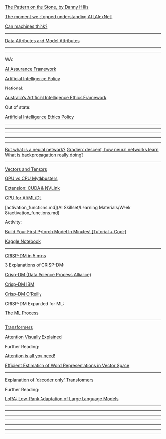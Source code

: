 [The Pattern on the Stone, by Danny Hillis](https://www.goodreads.com/book/show/277658.The_Pattern_on_the_Stone)

[The moment we stopped understanding AI [AlexNet]](https://www.youtube.com/watch?v=UZDiGooFs54)

[Can machines think?](https://academic.oup.com/mind/article/LIX/236/433/986238)

[](https://course.fast.ai/)
<!-- Session 1 Resources Go Here -->
---

[Data Attributes and Model Attributes](https://docs.oracle.com/en/database/oracle/machine-learning/oml4sql/23/dmprg/about-attributes.html)
<!-- Session 2 Resources Go Here -->
---
<!-- Session 3 Resources Go Here -->
---

WA:

[AI Assurance Framework](https://www.wa.gov.au/system/files/2024-03/wagovernmentaiassuranceform_0.pdf)

[Artificial Intelligence Policy](https://www.wa.gov.au/system/files/2024-03/wagovaipolicy_0.pdf)

National:

[Australia’s Artificial Intelligence Ethics Framework](https://www.industry.gov.au/publications/australias-artificial-intelligence-ethics-framework)

Out of state:

[Artificial Intelligence Ethics Policy](https://www.digital.nsw.gov.au/policy/artificial-intelligence/artificial-intelligence-ethics-policy)

<!-- Session 4 Resources Go Here -->
---
<!-- Session 5 Resources Go Here -->
---
<!-- Session 6 Resources Go Here -->
---
<!-- Session 7 Resources Go Here -->
---
<!-- Session 8 Resources Go Here -->
---
[But what is a neural network?](https://www.youtube.com/watch?v=aircAruvnKk)
[Gradient descent, how neural networks learn](https://www.youtube.com/watch?v=IHZwWFHWa-w)
[What is backpropagation really doing?](https://www.youtube.com/watch?v=Ilg3gGewQ5U)

<!-- Session 9 Resources Go Here -->
---
<!-- Session 10 Resources Go Here -->


[Vectors and Tensors](https://youtu.be/f5liqUk0ZTw?si=Kbu-3dZr6AUp-5W0)


[GPU vs CPU Mythbusters](https://www.youtube.com/watch?v=-P28LKWTzrI)


[Extension: CUDA & NVLink](https://www.youtube.com/watch?v=hBKcL8fNZ18)


[GPU for AI/ML/DL](https://www.youtube.com/watch?v=YiX9p8A7LqE)

[activation_functions.md](AI Skillset/Learning Materials/Week 8/activation_functions.md)

Activity:

[Build Your First Pytorch Model In Minutes! [Tutorial + Code]](https://www.youtube.com/watch?v=tHL5STNJKag)

[Kaggle Notebook](https://www.kaggle.com/code/robikscube/train-your-first-pytorch-model-card-classifier)

---
<!-- Session 11 Resources Go Here -->

[CRISP-DM in 5 mins](https://www.youtube.com/watch?v=q_okDS2RtzY)

3 Explanations of CRISP-DM:


[Crisp-DM (Data Science Process Alliance)](https://www.datascience-pm.com/crisp-dm-2/)


[Crisp-DM IBM](https://www.ibm.com/docs/en/spss-modeler/saas?topic=dm-crisp-help-overview)


[Crisp-DM O'Reilly](https://learning.oreilly.com/library/view/r-data-mining/9781787124462/05ec6eb6-bd0b-4180-ac01-21f83d8afcc7.xhtml)


CRISP-DM Expanded for ML:


[The ML Process](https://learning.oreilly.com/library/view/machine-learning-pocket/9781492047537/ch02.html)



---
<!-- Session 12 Resources Go Here -->

[Transformers](https://huggingface.co/learn/nlp-course/chapter1/1?fw=pt)


[Attention Visually Explained](https://www.youtube.com/watch?v=eMlx5fFNoYc)



Further Reading:


[Attention is all you need!](https://arxiv.org/abs/1706.03762)



[Efficient Estimation of Word Representations in Vector Space](https://arxiv.org/pdf/1301.3781)

---
<!-- Session 13 Resources Go Here -->

[Explanation of 'decoder only' Transformers](https://ai.stackexchange.com/questions/40179/how-does-the-decoder-only-transformer-architecture-work)

Further Reading:

[LoRA: Low-Rank Adaptation of Large Language Models](https://arxiv.org/abs/2106.09685)

---
<!-- Session 14 Resources Go Here -->



---
<!-- Session 15 Resources Go Here -->



---
<!-- Session 16 Resources Go Here -->



---
<!-- Session 17 Resources Go Here -->



---
<!-- Session 18 Resources Go Here -->



---
<!-- Session 19 Resources Go Here -->



---
<!-- Session 20 Resources Go Here -->

